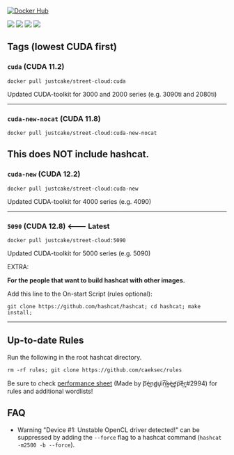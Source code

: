 [![Docker Hub](http://dockeri.co/image/justcake/street-cloud)](https://hub.docker.com/r/justcake/street-cloud/)

[![](https://img.shields.io/docker/image-size/justcake/street-cloud/cuda?label=cuda)](https://hub.docker.com/r/justcake/street-cloud/tags)
[![](https://img.shields.io/docker/image-size/justcake/street-cloud/cuda?label=cuda-new-nocat)](https://hub.docker.com/r/justcake/street-cloud/tags)
[![](https://img.shields.io/docker/image-size/justcake/street-cloud/cuda?label=cuda-new)](https://hub.docker.com/r/justcake/street-cloud/tags)
[![](https://img.shields.io/docker/image-size/justcake/street-cloud/cuda?label=5090)](https://hub.docker.com/r/justcake/street-cloud/tags)

## Tags (lowest CUDA first)


### ``cuda`` (CUDA 11.2) 
```
docker pull justcake/street-cloud:cuda
```

Updated CUDA-toolkit for 3000 and 2000 series (e.g. 3090ti and 2080ti)


--- 


### ``cuda-new-nocat`` (CUDA 11.8) 
```
docker pull justcake/street-cloud:cuda-new-nocat
```
This does **NOT** include hashcat. 
--- 
### ``cuda-new`` (CUDA 12.2) 
```
docker pull justcake/street-cloud:cuda-new
```

Updated CUDA-toolkit for 4000 series (e.g. 4090)

---
### ``5090`` (CUDA 12.8) <--- Latest
```
docker pull justcake/street-cloud:5090
```
Updated CUDA-toolkit for 5000 series (e.g. 5090)


EXTRA:

**For the people that want to build hashcat with other images.**

Add this line to the On-start Script (rules optional):
```
git clone https://github.com/hashcat/hashcat; cd hashcat; make install;
```

--- 



## Up-to-date Rules
Run the following in the root hashcat directory.
```
rm -rf rules; git clone https://github.com/caeksec/rules
```
Be sure to check [performance sheet](https://docs.google.com/spreadsheets/d/1qQNwggWIWtL-m0EYrRg_vdwHOrZCY-SnWcYTwQN0fMk/edit#gid=1952927995) (Made by p͞é͜ng̸u̡͘iń͢͞k̴è͢͜e̛p͠è͢r#2994) for rules and additional wordlists!


## FAQ

* Warning "Device #1: Unstable OpenCL driver detected!" can be suppressed by adding the `--force` flag to a hashcat command (`hashcat -m2500 -b --force`).



